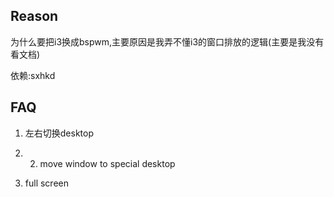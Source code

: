 ## Reason

为什么要把i3换成bspwm,主要原因是我弄不懂i3的窗口排放的逻辑(主要是我没有看文档)

依赖:sxhkd

## FAQ

1. 左右切换desktop

2. 2. move window to special desktop

3. full screen
